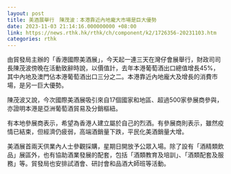 ```yaml
---
layout: post
title: 美酒展舉行　陳茂波：本港靠近內地龐大市場是巨大優勢
date: 2023-11-03 21:14:16.000000000 +08:00
link: https://news.rthk.hk/rthk/ch/component/k2/1726356-20231103.htm
categories: rthk
---
```


由貿發局主辦的「香港國際美酒展」，今天起一連三天在灣仔會展舉行，財政司司長陳茂波傍晚在活動致辭時說，以價值計，去年本港葡萄酒出口總值增長45%，其中內地及澳門佔本港葡萄酒出口三分之二。本港靠近內地龐大及增長的消費市場，是另一巨大優勢。

陳茂波又說，今次國際美酒展吸引來自17個國家和地區、超過500家參展商參與，亦證明本港是亞洲葡萄酒貿易及分銷樞紐。

有本地參展商表示，希望為香港人建立屬於自己的烈酒。有參展商則表示，雖然疫情已結束，但經濟仍疲弱，高端酒銷量下跌，平民化美酒銷量大增。

美酒展首兩天供業內人士參觀採購，星期日開放予公眾入場。除了設有「酒精類飲品」展區外，也有協助酒業發展的配套，包括「酒類教育及培訓」、「酒類配套及服務」等。貿發局也安排試酒會、研討會和品酒大師班等活動。
